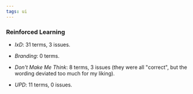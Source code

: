 ```yaml
---
tags: ui
---
```


### Reinforced Learning

* *IxD*: 31 terms, 3 issues.

* *Branding*: 0 terms.

* *Don't Make Me Think*: 8 terms, 3 issues (they were all "correct", but the wording deviated too much for my liking).

* *UPD*: 11  terms, 0  issues.



